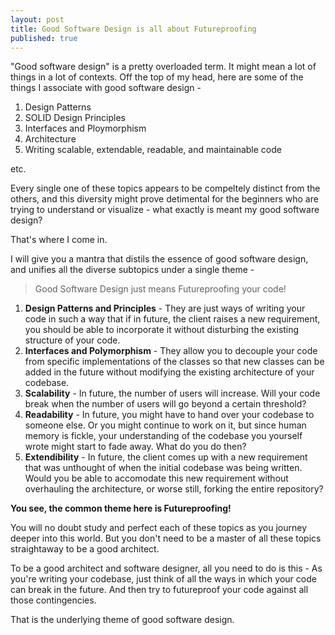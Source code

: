 ```yaml
---
layout: post
title: Good Software Design is all about Futureproofing
published: true
---
```


"Good software design" is a pretty overloaded term. It might mean a lot of things in a lot of contexts. Off the top of my head, here are some of the things I associate with good software design - 

1. Design Patterns
2. SOLID Design Principles
3. Interfaces and Ploymorphism
4. Architecture
5. Writing scalable, extendable, readable, and maintainable code

etc.

Every single one of these topics appears to be compeltely distinct from the others, and this diversity might prove detimental for the beginners who are trying to understand or visualize -  what exactly is meant my good software design?

That's where I come in.

I will give you a mantra that distils the essence of good software design, and unifies all the diverse subtopics under a single theme - 

> Good Software Design just means Futureproofing your code!

1. **Design Patterns and Principles** - They are just ways of writing your code in such a way that if in future, the client raises a new requirement, you should be able to incorporate it without disturbing the existing structure of your code.
2. **Interfaces and Polymorphism** - They allow you to decouple your code from specific implementations of the classes so that new classes can be added in the future without modifying the existing architecture of your codebase.
3. **Scalability** - In future, the number of users will increase. Will your code break when the number of users will go beyond a certain threshold?
4. **Readability** - In future, you might have to hand over your codebase to someone else. Or you might continue to work on it, but since human memory is fickle, your understanding of the codebase you yourself wrote might start to fade away. What do you do then?
5. **Extendibility** - In future, the client comes up with a new requirement that was unthought of when the initial codebase was being written. Would you be able to accomodate this new requirement without overhauling the architecture, or worse still, forking the entire repository?

**You see, the common theme here is Futureproofing!**

You will no doubt study and perfect each of these topics as you journey deeper into this world. But you don't need to be a master of all these topics straightaway to be a good architect.

To be a good architect and software designer, all you need to do is this - As you're writing your codebase, just think of all the ways in which your code can break in the future. And then try to futureproof your code against all those contingencies.

That is the underlying theme of good software design.
